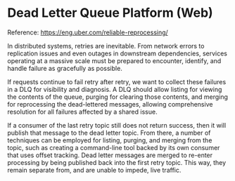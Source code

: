 # Dead Letter Queue Platform (Web)
Reference: https://eng.uber.com/reliable-reprocessing/

In distributed systems, retries are inevitable. From network errors to replication issues and even outages in downstream dependencies, services operating at a massive scale must be prepared to encounter, identify, and handle failure as gracefully as possible.

If requests continue to fail retry after retry, we want to collect these failures in a DLQ for visibility and diagnosis. A DLQ should allow listing for viewing the contents of the queue, purging for clearing those contents, and merging for reprocessing the dead-lettered messages, allowing comprehensive resolution for all failures affected by a shared issue.

If a consumer of the last retry topic still does not return success, then it will publish that message to the dead letter topic. From there, a number of techniques can be employed for listing, purging, and merging from the topic, such as creating a command-line tool backed by its own consumer that uses offset tracking. Dead letter messages are merged to re-enter processing by being published back into the first retry topic. This way, they remain separate from, and are unable to impede, live traffic.